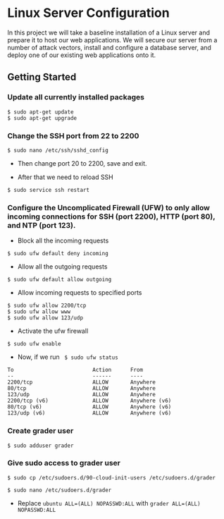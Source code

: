# Linux Server Configuration
In this project we will take a baseline installation of a Linux server and prepare it to host our web applications. We will secure our server from a number of attack vectors, install and configure a database server, and deploy one of our existing web applications onto it.

## Getting Started

### Update all currently installed packages
```
$ sudo apt-get update
$ sudo apt-get upgrade
```
### Change the SSH port from 22 to 2200
```
$ sudo nano /etc/ssh/sshd_config
```
* Then change port 20 to 2200, save and exit.

* After that we need to reload SSH
```
$ sudo service ssh restart
```

### Configure the Uncomplicated Firewall (UFW) to only allow incoming connections for SSH (port 2200), HTTP (port 80), and NTP (port 123).
* Block all the incoming requests

```
$ sudo ufw default deny incoming 
```
* Allow all the outgoing requests
```
$ sudo ufw default allow outgoing
```
* Allow incoming requests to specified ports
```
$ sudo ufw allow 2200/tcp
$ sudo ufw allow www
$ sudo ufw allow 123/udp 
```
* Activate the ufw firewall
```
$ sudo ufw enable
```
* Now, if we run  ```  $ sudo ufw status ```
```
To                         Action      From
--                         ------      ----
2200/tcp                   ALLOW       Anywhere
80/tcp                     ALLOW       Anywhere
123/udp                    ALLOW       Anywhere
2200/tcp (v6)              ALLOW       Anywhere (v6)
80/tcp (v6)                ALLOW       Anywhere (v6)
123/udp (v6)               ALLOW       Anywhere (v6)

```

### Create grader user
```
$ sudo adduser grader
```
### Give sudo access to grader user
```
$ sudo cp /etc/sudoers.d/90-cloud-init-users /etc/sudoers.d/grader

$ sudo nano /etc/sudoers.d/grader
```
* Replace ```ubuntu ALL=(ALL) NOPASSWD:ALL``` with ```grader ALL=(ALL) NOPASSWD:ALL```

